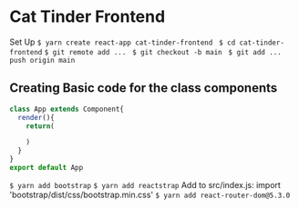 # Cat Tinder Frontend

Set Up
`$ yarn create react-app cat-tinder-frontend `
`$ cd cat-tinder-frontend`
`$ git remote add ... `
`$ git checkout -b main `
`$ git add ... push origin main`

## Creating Basic code for the class components 

```javascript
class App extends Component{
  render(){
    return(

    )
  }
}
export default App
```

`$ yarn add bootstrap`
`$ yarn add reactstrap`
Add to src/index.js: import 'bootstrap/dist/css/bootstrap.min.css'
`$ yarn add react-router-dom@5.3.0`
